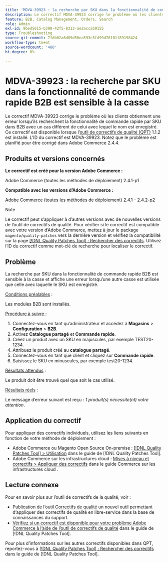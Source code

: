 ```yaml
---
title: 'MDVA-39923 : la recherche par SKU dans la fonctionnalité de commande rapide B2B est sensible à la casse'
description: Le correctif MDVA-39923 corrige le problème où les clients obtiennent une erreur lorsqu’ils recherchent la fonctionnalité de commande rapide par SKU dans B2B avec un cas différent de celui avec lequel le nom est enregistré. Ce correctif est disponible lorsque l’outil [Outil de correctifs de la qualité (QPT)](https://experienceleague.adobe.com/en/docs/commerce-operations/tools/quality-patches-tool/quality-patches-tool-to-self-serve-quality-patches) 1.1.2 est installé. L’ID du correctif est MDVA-39923. Notez que le problème est planifié pour être corrigé dans Adobe Commerce 2.4.4.
feature: B2B, Catalog Management, Orders, Search
role: Admin
exl-id: 9bed5615-b398-42f5-8313-ae2acca59155
type: Troubleshooting
source-git-commit: 7fdb02a6d89d50ea593c5fd99d78101f89198424
workflow-type: tm+mt
source-wordcount: '480'
ht-degree: 0%

---
```


# MDVA-39923 : la recherche par SKU dans la fonctionnalité de commande rapide B2B est sensible à la casse

Le correctif MDVA-39923 corrige le problème où les clients obtiennent une erreur lorsqu’ils recherchent la fonctionnalité de commande rapide par SKU dans B2B avec un cas différent de celui avec lequel le nom est enregistré. Ce correctif est disponible lorsque l’[outil de correctifs de qualité (QPT)](https://experienceleague.adobe.com/en/docs/commerce-operations/tools/quality-patches-tool/quality-patches-tool-to-self-serve-quality-patches) 1.1.2 est installé. L’ID du correctif est MDVA-39923. Notez que le problème est planifié pour être corrigé dans Adobe Commerce 2.4.4.

## Produits et versions concernés

**Le correctif est créé pour la version Adobe Commerce :**

Adobe Commerce (toutes les méthodes de déploiement) 2.4.1-p1

**Compatible avec les versions d’Adobe Commerce :**

Adobe Commerce (toutes les méthodes de déploiement) 2.4.1 - 2.4.2-p2

>[!NOTE]
>
>Le correctif peut s’appliquer à d’autres versions avec de nouvelles versions de l’outil de correctifs de qualité. Pour vérifier si le correctif est compatible avec votre version d’Adobe Commerce, mettez à jour le package `magento/quality-patches` vers la dernière version et vérifiez la compatibilité sur la page [[!DNL Quality Patches Tool] : Rechercher des correctifs](https://experienceleague.adobe.com/en/docs/commerce-operations/tools/quality-patches-tool/quality-patches-tool-to-self-serve-quality-patches). Utilisez l’ID du correctif comme mot-clé de recherche pour localiser le correctif.

## Problème

La recherche par SKU dans la fonctionnalité de commande rapide B2B est sensible à la casse et affiche une erreur lorsqu’une autre casse est utilisée que celle avec laquelle le SKU est enregistré.

<u>Conditions préalables</u> :

Les modules B2B sont installés.

<u>Procédure à suivre </u> :

1. Connectez-vous en tant qu’administrateur et accédez à **Magasins** > **Configuration** > **B2B**.
1. Activez **Catalogue partagé** et **Commande rapide**.
1. Créez un produit avec un SKU en majuscules, par exemple TEST20-1234.
1. Attribuez le produit créé au **catalogue partagé**.
1. Connectez-vous en tant que client et cliquez sur **Commande rapide**.
1. Saisissez le SKU en minuscules, par exemple test20-1234.

<u>Résultats attendus</u> :

Le produit doit être trouvé quel que soit le cas utilisé.

<u>Résultats réels</u> :

Le message d’erreur suivant est reçu : *1 produit(s) nécessite(nt) votre attention*.

## Application du correctif

Pour appliquer des correctifs individuels, utilisez les liens suivants en fonction de votre méthode de déploiement :

* Adobe Commerce ou Magento Open Source On-premise : [[!DNL Quality Patches Tool] > Utilisation](/help/tools/quality-patches-tool/usage.md) dans le guide de [!DNL Quality Patches Tool].
* Adobe Commerce sur les infrastructures cloud : [Mises à niveau et correctifs > Appliquer des correctifs](https://experienceleague.adobe.com/docs/commerce-cloud-service/user-guide/develop/upgrade/apply-patches.html) dans le guide Commerce sur les infrastructures cloud .

## Lecture connexe

Pour en savoir plus sur l’outil de correctifs de la qualité, voir :

* Publication de l’outil [Correctifs de qualité](https://experienceleague.adobe.com/en/docs/commerce-operations/tools/quality-patches-tool/quality-patches-tool-to-self-serve-quality-patches) un nouvel outil permettant d’appliquer des correctifs de qualité en libre-service dans la base de connaissances du support.
* [Vérifiez si un correctif est disponible pour votre problème Adobe Commerce à l’aide de l’outil de correctifs de qualité](/help/tools/quality-patches-tool/patches-available-in-qpt/check-patch-for-magento-issue-with-magento-quality-patches.md) dans le guide de [!DNL Quality Patches Tool].

Pour plus d’informations sur les autres correctifs disponibles dans QPT, reportez-vous à [[!DNL Quality Patches Tool] : Rechercher des correctifs](https://experienceleague.adobe.com/tools/commerce-quality-patches/index.html) dans le guide de [!DNL Quality Patches Tool].
